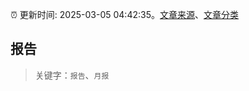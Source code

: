 :alarm_clock: 更新时间: 2025-03-05 04:42:35。[文章来源](/README.md)、[文章分类](/TAGS.md)

## 报告


> 关键字：`报告`、`月报`



